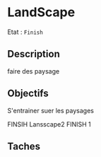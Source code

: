 # LandScape

Etat : `Finish`

## Description

faire des paysage

## Objectifs

S'entrainer suer les paysages

FINSIH Lansscape2
FINISH 1

## Taches
